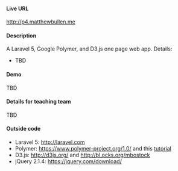 
#### Live URL

http://p4.matthewbullen.me

#### Description

A Laravel 5, Google Polymer, and D3.js one page web app. Details:
* TBD 

#### Demo

TBD

#### Details for teaching team

TBD

#### Outside code

* Laravel 5: http://laravel.com
* Polymer: https://www.polymer-project.org/1.0/ and this [tutorial](https://scotch.io/tutorials/build-a-real-time-polymer-to-do-app)
* D3.js: http://d3js.org/ and http://bl.ocks.org/mbostock
* jQuery 2.1.4: https://jquery.com/download/
